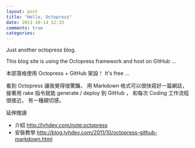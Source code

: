 ```yaml
---
layout: post
title: "Hello, Octopress"
date: 2011-10-14 12:33
comments: true
categories: 
---
```


Just another octopress blog.

This blog site is using the Octopress framework and host on GitHub ...

本部落格使用 Octopress + GitHub 架設！ It's free ...

看到 Octopress 讓我覺得很驚豔，
用 Markdown 格式可以很快寫好一篇網誌，
接著用 rake 指令就能 generate / deploy 到 GitHub ，
和每次 Coding 工作流程很接近，
有一種親切感。

延伸閱讀

* 介紹 http://lyhdev.com/note:octopress
* 安裝教學 http://blog.lyhdev.com/2011/10/octopress-github-markdown.html
